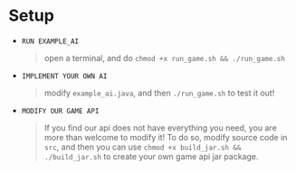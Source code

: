 # Setup

* ```RUN EXAMPLE_AI``` 

    > open a terminal, and do ```chmod +x run_game.sh && ./run_game.sh```
    
* ```IMPLEMENT YOUR OWN AI``` 

    > modify ```example_ai.java```, and then ```./run_game.sh``` to test it out!
    
* ```MODIFY OUR GAME API``` 

    > If you find our api does not have everything you need, you are more than welcome to modify it!
    > To do so, modify source code in ```src```, 
    > and then you can use ```chmod +x build_jar.sh && ./build_jar.sh``` to create your own game api jar package.
